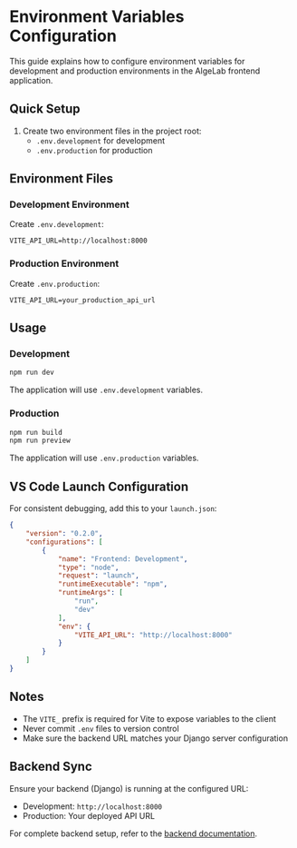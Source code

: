 # Environment Variables Configuration

This guide explains how to configure environment variables for development and production environments in the AlgeLab frontend application.

## Quick Setup

1. Create two environment files in the project root:
   - `.env.development` for development
   - `.env.production` for production

## Environment Files

### Development Environment
Create `.env.development`:
```env
VITE_API_URL=http://localhost:8000
```

### Production Environment
Create `.env.production`:
```env
VITE_API_URL=your_production_api_url
```

## Usage

### Development
```bash
npm run dev
```
The application will use `.env.development` variables.

### Production
```bash
npm run build
npm run preview
```
The application will use `.env.production` variables.

## VS Code Launch Configuration

For consistent debugging, add this to your `launch.json`:

```json
{
    "version": "0.2.0",
    "configurations": [
        {
            "name": "Frontend: Development",
            "type": "node",
            "request": "launch",
            "runtimeExecutable": "npm",
            "runtimeArgs": [
                "run",
                "dev"
            ],
            "env": {
                "VITE_API_URL": "http://localhost:8000"
            }
        }
    ]
}
```

## Notes

- The `VITE_` prefix is required for Vite to expose variables to the client
- Never commit `.env` files to version control
- Make sure the backend URL matches your Django server configuration

## Backend Sync

Ensure your backend (Django) is running at the configured URL:
- Development: `http://localhost:8000`
- Production: Your deployed API URL

For complete backend setup, refer to the [backend documentation](../backend/docs/env_vars.md).